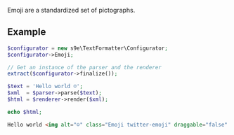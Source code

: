 Emoji are a standardized set of pictographs.

## Example

```php
$configurator = new s9e\TextFormatter\Configurator;
$configurator->Emoji;

// Get an instance of the parser and the renderer
extract($configurator->finalize());

$text = 'Hello world ☺';
$xml  = $parser->parse($text);
$html = $renderer->render($xml);

echo $html;
```
```html
Hello world <img alt="☺" class="Emoji twitter-emoji" draggable="false" src="//twemoji.maxcdn.com/36x36/263a.png">
```